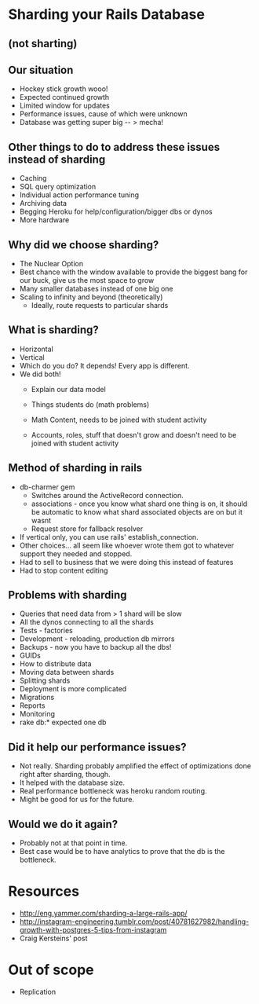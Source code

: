 # Sharding your Rails Database
## (not sharting)

## Our situation

* Hockey stick growth wooo!
* Expected continued growth
* Limited window for updates
* Performance issues, cause of which were unknown
* Database was getting super big -- > mecha!

## Other things to do to address these issues instead of sharding

* Caching
* SQL query optimization
* Individual action performance tuning
* Archiving data
* Begging Heroku for help/configuration/bigger dbs or dynos
* More hardware

## Why did we choose sharding?

* The Nuclear Option
* Best chance with the window available to provide the biggest bang for our buck, give us the most space to grow
* Many smaller databases instead of one big one
* Scaling to infinity and beyond (theoretically)
  * Ideally, route requests to particular shards

## What is sharding?

* Horizontal
* Vertical
* Which do you do? It depends! Every app is different.
* We did both!
  * Explain our data model

  * Things students do (math problems)
  * Math Content, needs to be joined with student activity
  * Accounts, roles, stuff that doesn't grow and doesn't need to be joined with student activity

## Method of sharding in rails

* db-charmer gem
  * Switches around the ActiveRecord connection.
  * associations - once you know what shard one thing is on, it should be automatic to know what shard associated objects are on but it wasnt
  * Request store for fallback resolver
* If vertical only, you can use rails' establish_connection.
* Other choices... all seem like whoever wrote them got to whatever support they needed and stopped.
* Had to sell to business that we were doing this instead of features
* Had to stop content editing

## Problems with sharding

* Queries that need data from > 1 shard will be slow
* All the dynos connecting to all the shards
* Tests - factories
* Development - reloading, production db mirrors
* Backups - now you have to backup all the dbs!
* GUIDs
* How to distribute data
* Moving data between shards
* Splitting shards
* Deployment is more complicated
* Migrations
* Reports
* Monitoring
* rake db:* expected one db

## Did it help our performance issues?

* Not really. Sharding probably amplified the effect of optimizations done right after sharding, though.
* It helped with the database size.
* Real performance bottleneck was heroku random routing.
* Might be good for us for the future.

## Would we do it again?

* Probably not at that point in time.
* Best case would be to have analytics to prove that the db is the bottleneck.

# Resources

* http://eng.yammer.com/sharding-a-large-rails-app/
* http://instagram-engineering.tumblr.com/post/40781627982/handling-growth-with-postgres-5-tips-from-instagram
* Craig Kersteins' post


# Out of scope
* Replication
